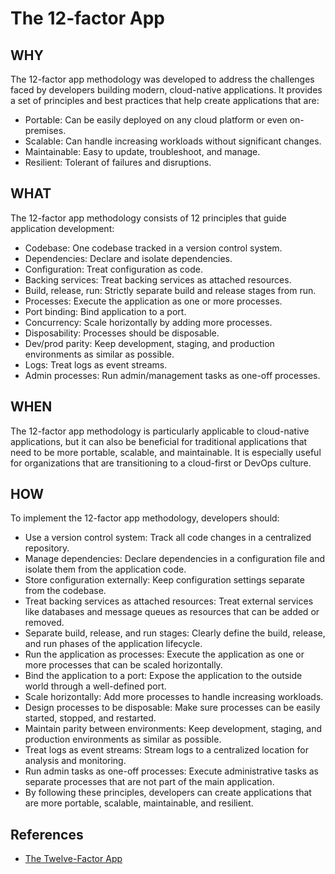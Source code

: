 # The 12-factor App

## WHY
The 12-factor app methodology was developed to address the challenges faced by developers building modern, cloud-native applications. It provides a set of principles and best practices that help create applications that are:

- Portable: Can be easily deployed on any cloud platform or even on-premises.
- Scalable: Can handle increasing workloads without significant changes.
- Maintainable: Easy to update, troubleshoot, and manage.
- Resilient: Tolerant of failures and disruptions.

## WHAT
The 12-factor app methodology consists of 12 principles that guide application development:

- Codebase: One codebase tracked in a version control system.
- Dependencies: Declare and isolate dependencies.
- Configuration: Treat configuration as code.
- Backing services: Treat backing services as attached resources.
- Build, release, run: Strictly separate build and release stages from run.
- Processes: Execute the application as one or more processes.
- Port binding: Bind application to a port.
- Concurrency: Scale horizontally by adding more processes.
- Disposability: Processes should be disposable.
- Dev/prod parity: Keep development, staging, and production environments as similar as possible.
- Logs: Treat logs as event streams.
- Admin processes: Run admin/management tasks as one-off processes.

## WHEN
The 12-factor app methodology is particularly applicable to cloud-native applications, but it can also be beneficial for traditional applications that need to be more portable, scalable, and maintainable. It is especially useful for organizations that are transitioning to a cloud-first or DevOps culture.

## HOW
To implement the 12-factor app methodology, developers should:

- Use a version control system: Track all code changes in a centralized repository.
- Manage dependencies: Declare dependencies in a configuration file and isolate them from the application code.
- Store configuration externally: Keep configuration settings separate from the codebase.
- Treat backing services as attached resources: Treat external services like databases and message queues as resources that can be added or removed.
- Separate build, release, and run stages: Clearly define the build, release, and run phases of the application lifecycle.
- Run the application as processes: Execute the application as one or more processes that can be scaled horizontally.
- Bind the application to a port: Expose the application to the outside world through a well-defined port.
- Scale horizontally: Add more processes to handle increasing workloads.
- Design processes to be disposable: Make sure processes can be easily started, stopped, and restarted.
- Maintain parity between environments: Keep development, staging, and production environments as similar as possible.
- Treat logs as event streams: Stream logs to a centralized location for analysis and monitoring.
- Run admin tasks as one-off processes: Execute administrative tasks as separate processes that are not part of the main application.
- By following these principles, developers can create applications that are more portable, scalable, maintainable, and resilient.

## References
- [The Twelve-Factor App](https://12factor.net/)

